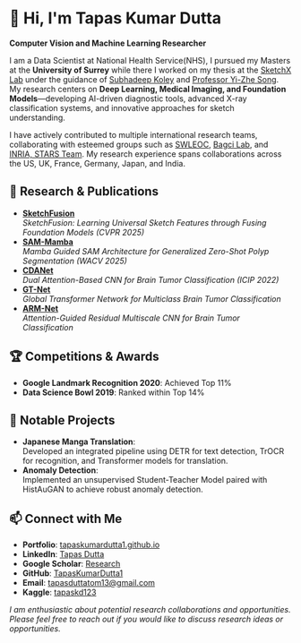 # 👋 Hi, I'm Tapas Kumar Dutta

**Computer Vision and Machine Learning Researcher**

I am a Data Scientist at National Health Service(NHS), I pursued my Masters at the **University of Surrey** while there I worked on my thesis at the [SketchX Lab](http://sketchx.eecs.qmul.ac.uk/) under the guidance of [Subhadeep Koley](https://subhadeepkoley.github.io/) and [Professor Yi-Zhe Song](https://www.surrey.ac.uk/people/yi-zhe-song). My research centers on **Deep Learning, Medical Imaging, and Foundation Models**—developing AI-driven diagnostic tools, advanced X-ray classification systems, and innovative approaches for sketch understanding.

I have actively contributed to multiple international research teams, collaborating with esteemed groups such as [SWLEOC](https://www.epsom-sthelier.nhs.uk/swleoc/), [Bagci Lab](https://bagcilab.com/), and [INRIA, STARS Team](https://team.inria.fr/stars/en/). My research experience spans collaborations across the US, UK, France, Germany, Japan, and India.

## 🔬 Research & Publications

- **[SketchFusion](https://arxiv.org/pdf/2503.14129)**  
  *SketchFusion: Learning Universal Sketch Features through Fusing Foundation Models (CVPR 2025)*
- **[SAM-Mamba](https://arxiv.org/pdf/2412.08482)**  
  *Mamba Guided SAM Architecture for Generalized Zero-Shot Polyp Segmentation (WACV 2025)*
- **[CDANet](https://ieeexplore.ieee.org/document/9897799)**  
  *Dual Attention-Based CNN for Brain Tumor Classification (ICIP 2022)*
- **[GT-Net](https://link.springer.com/article/10.1007/s13534-024-00393-0)**  
  *Global Transformer Network for Multiclass Brain Tumor Classification*
- **[ARM-Net](https://www.sciencedirect.com/science/article/pii/S1746809423008546?CMX_ID=)**  
  *Attention-Guided Residual Multiscale CNN for Brain Tumor Classification*

## 🏆 Competitions & Awards

- **Google Landmark Recognition 2020**: Achieved Top 11%
- **Data Science Bowl 2019**: Ranked within Top 14%

## 📌 Notable Projects

- **Japanese Manga Translation**:  
  Developed an integrated pipeline using DETR for text detection, TrOCR for recognition, and Transformer models for translation.
- **Anomaly Detection**:  
  Implemented an unsupervised Student-Teacher Model paired with HistAuGAN to achieve robust anomaly detection.

## 📫 Connect with Me

- **Portfolio**: [tapaskumardutta1.github.io](https://tapaskumardutta1.github.io/)
- **LinkedIn**: [Tapas Dutta](https://www.linkedin.com/in/tapas-dutta-89a858184/)
- **Google Scholar**: [Research](https://scholar.google.com/citations?user=6h4w80EAAAAJ&hl=en)
- **GitHub**: [TapasKumarDutta1](https://github.com/TapasKumarDutta1)
- **Email**: [tapasduttatom13@gmail.com](mailto:tapasduttatom13@gmail.com)
- **Kaggle**: [tapaskd123](https://www.kaggle.com/tapaskd123)

*I am enthusiastic about potential research collaborations and opportunities. Please feel free to reach out if you would like to discuss research ideas or opportunities.*
